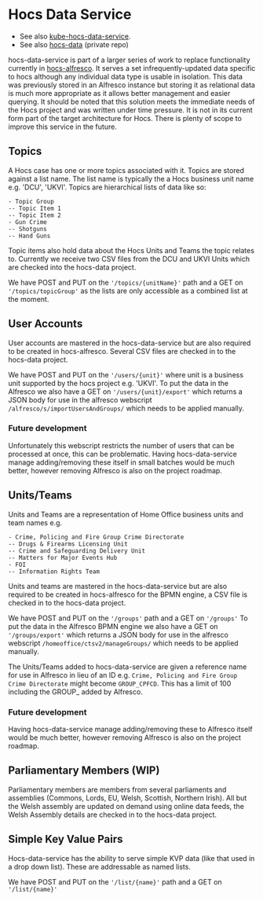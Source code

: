
# Hocs Data Service

 - See also [kube-hocs-data-service](https://github.com/UKHomeOffice/kube-hocs-data-service).
 - See also [hocs-data](https://github.com/UKHomeOffice/hocs-data) (private repo)

hocs-data-service is part of a larger series of work to replace functionality currently in [hocs-alfresco](https://github.com/UKHomeOffice/hocs-alfresco).
It serves a set infrequently-updated data specific to hocs although any individual data type is usable in isolation.
This data was previously stored in an Alfresco instance but storing it as relational data is much more appropriate as it allows better management and easier querying.
 It should be noted that this solution meets the immediate needs of the Hocs project and was written under time pressure. It is not in its current form part of the target architecture for Hocs. There is plenty of scope to improve this service in the future.

## Topics
A Hocs case has one or more topics associated with it. Topics are stored against a list name. The list name is typically the a Hocs business unit name e.g. 'DCU', 'UKVI'.
Topics are hierarchical lists of data like so:

    - Topic Group
    -- Topic Item 1
    -- Topic Item 2
    - Gun Crime
    -- Shotguns 
    -- Hand Guns

Topic items also hold data about the Hocs Units and Teams the topic relates to. 
Currently we receive two CSV files from the DCU and UKVI Units which are checked into the hocs-data project. 

We have POST and PUT on the `'/topics/{unitName}'` path and a GET on `'/topics/topicGroup'` as the lists are only accessible as a combined list at the moment.

## User Accounts
User accounts are mastered in the hocs-data-service but are also required to be created in hocs-alfresco. Several CSV files are checked in to the hocs-data project. 

We have POST and PUT on the `'/users/{unit}'` where unit is a business unit supported by the hocs project e.g. 'UKVI'.
To put the data in the Alfresco we also have a GET on `'/users/{unit}/export'` which returns a JSON body for use in the alfresco webscript `/alfresco/s/importUsersAndGroups/` which needs to be applied manually. 

### Future development
Unfortunately this webscript restricts the number of users that can be processed at once, this can be problematic. Having hocs-data-service manage adding/removing these itself in small batches would be much better, however removing Alfresco is also on the project roadmap.

## Units/Teams
Units and Teams are a representation of Home Office business units and team names e.g.

    - Crime, Policing and Fire Group Crime Directorate	
    -- Drugs & Firearms Licensing Unit
    -- Crime and Safeguarding Delivery Unit
    -- Matters for Major Events Hub
    - FOI
    -- Information Rights Team

Units and teams are mastered in the hocs-data-service but are also required to be created in hocs-alfresco for the BPMN engine, a CSV file is checked in to the hocs-data project.

We have POST and PUT on the `'/groups'` path and a GET on `'/groups'`
To put the data in the Alfresco BPMN engine we also have a GET on `'/groups/export'` which returns a JSON body for use in the alfresco webscript `/homeoffice/ctsv2/manageGroups/` which needs to be applied manually.

The Units/Teams added to hocs-data-service are given a reference name for use in Alfresco in lieu of an ID e.g.
`Crime, Policing and Fire Group Crime Directorate` might become `GROUP_CPFCD`. This has a limit of 100 including the GROUP_ added by Alfresco.

### Future development
Having hocs-data-service manage adding/removing these to Alfresco itself would be much better, however removing Alfresco is also on the project roadmap.
 
## Parliamentary Members (WIP)
Parliamentary members are members from several parliaments and assemblies (Commons, Lords, EU, Welsh, Scottish, Northern Irish). All but the Welsh assembly are updated on demand using online data feeds, the Welsh Assembly details are checked in to the hocs-data project.

## Simple Key Value Pairs
Hocs-data-service has the ability to serve simple KVP data (like that used in a drop down list). These are addressable as named lists.

We have POST and PUT on the `'/list/{name}'` path and a GET on `'/list/{name}'`

